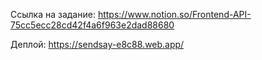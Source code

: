 
Ссылка на задание: https://www.notion.so/Frontend-API-75cc5ecc28cd42f4a6f963e2dad88680

Деплой: https://sendsay-e8c88.web.app/
